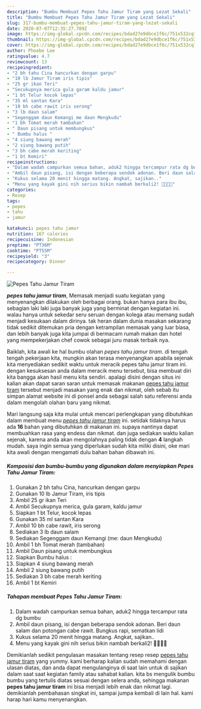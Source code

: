 ```yaml
---
description: "Bumbu Membuat Pepes Tahu Jamur Tiram yang Lezat Sekali"
title: "Bumbu Membuat Pepes Tahu Jamur Tiram yang Lezat Sekali"
slug: 317-bumbu-membuat-pepes-tahu-jamur-tiram-yang-lezat-sekali
date: 2020-07-07T12:35:27.789Z
image: https://img-global.cpcdn.com/recipes/bdad27e9dbce1f6c/751x532cq70/pepes-tahu-jamur-tiram-foto-resep-utama.jpg
thumbnail: https://img-global.cpcdn.com/recipes/bdad27e9dbce1f6c/751x532cq70/pepes-tahu-jamur-tiram-foto-resep-utama.jpg
cover: https://img-global.cpcdn.com/recipes/bdad27e9dbce1f6c/751x532cq70/pepes-tahu-jamur-tiram-foto-resep-utama.jpg
author: Phoebe Lee
ratingvalue: 4.7
reviewcount: 13
recipeingredient:
- "2 bh tahu Cina hancurkan dengan garpu"
- "10 lb Jamur Tiram iris tipis"
- "25 gr ikan Teri"
- "Secukupnya merica gula garam kaldu jamur"
- "1 bt Telur kocok lepas"
- "35 ml santan Kara"
- "10 bh cabe rawit iris serong"
- "3 lb daun salam"
- "Segenggam daun Kemangi me daun Mengkudu"
- "1 bh Tomat merah tambahan"
- " Daun pisang untuk membungkus"
- " Bumbu halus "
- "4 siung bawang merah"
- "2 siung bawang putih"
- "3 bh cabe merah keriting"
- "1 bt Kemiri"
recipeinstructions:
- "Dalam wadah campurkan semua bahan, aduk2 hingga tercampur rata dg bumbu"
- "Ambil daun pisang, isi dengan beberapa sendok adonan. Beri daun salam dan potongan cabe rawit. Bungkus rapi, sematkan lidi"
- "Kukus selama 20 menit hingga matang. Angkat, sajikan.."
- "Menu yang kayak gini nih serius bikin nambah berkali2! 🍚🍚🙈🙈"
categories:
- Resep
tags:
- pepes
- tahu
- jamur

katakunci: pepes tahu jamur 
nutrition: 167 calories
recipecuisine: Indonesian
preptime: "PT36M"
cooktime: "PT55M"
recipeyield: "3"
recipecategory: Dinner

---
```



![Pepes Tahu Jamur Tiram](https://img-global.cpcdn.com/recipes/bdad27e9dbce1f6c/751x532cq70/pepes-tahu-jamur-tiram-foto-resep-utama.jpg)

<b><i>pepes tahu jamur tiram</i></b>, Memasak menjadi suatu kegiatan yang menyenangkan dilakukan oleh berbagai orang. bukan hanya para ibu ibu, sebagian laki laki juga banyak juga yang berminat dengan kegiatan ini. walau hanya untuk sekedar seru seruan dengan kolega atau memang sudah menjadi kesukaan dalam dirinya. tak heran dalam dunia masakan sekarang tidak sedikit ditemukan pria dengan ketrampilan memasak yang luar biasa, dan lebih banyak juga kita jumpai di bermacam rumah makan dan hotel yang mempekerjakan chef cowok sebagai juru masak terbaik nya.



Baiklah, kita awali ke hal bumbu olahan <i>pepes tahu jamur tiram</i>. di tengah tengah pekerjaan kita, mungkin akan terasa menyenangkan apabila sejenak kita menyediakan sedikit waktu untuk meracik pepes tahu jamur tiram ini. dengan kesuksesan anda dalam meracik menu tersebut, bisa membuat diri kita bangga akan hasil menu kita sendiri. apalagi disini dengan situs ini kalian akan dapat saran saran untuk memasak makanan <u>pepes tahu jamur tiram</u> tersebut menjadi masakan yang enak dan nikmat, oleh sebab itu simpan alamat website ini di ponsel anda sebagai salah satu referensi anda dalam mengolah olahan baru yang nikmat.


Mari langsung saja kita mulai untuk mencari perlengkapan yang dibutuhkan dalam membuat menu <u><i>pepes tahu jamur tiram</i></u> ini. setidak tidaknya harus ada <b>16</b> bahan yang dibutuhkan di makanan ini. supaya nantinya dapat membuahkan rasa yang endess dan nikmat. dan juga sediakan waktu kalian sejenak, karena anda akan mengolahnya paling tidak dengan <b>4</b> langkah mudah. saya ingin semua yang diperlukan sudah kita miliki disini, oke mari kita awali dengan mengamati dulu bahan bahan dibawah ini.

<!--inarticleads1-->

##### Komposisi dan bumbu-bumbu yang digunakan dalam menyiapkan Pepes Tahu Jamur Tiram:

1. Gunakan 2 bh tahu Cina, hancurkan dengan garpu
1. Gunakan 10 lb Jamur Tiram, iris tipis
1. Ambil 25 gr ikan Teri
1. Ambil Secukupnya merica, gula garam, kaldu jamur
1. Siapkan 1 bt Telur, kocok lepas
1. Gunakan 35 ml santan Kara
1. Ambil 10 bh cabe rawit, iris serong
1. Sediakan 3 lb daun salam
1. Sediakan Segenggam daun Kemangi (me: daun Mengkudu)
1. Ambil 1 bh Tomat merah (tambahan)
1. Ambil  Daun pisang untuk membungkus
1. Siapkan  Bumbu halus :
1. Siapkan 4 siung bawang merah
1. Ambil 2 siung bawang putih
1. Sediakan 3 bh cabe merah keriting
1. Ambil 1 bt Kemiri




<!--inarticleads2-->

##### Tahapan membuat Pepes Tahu Jamur Tiram:

1. Dalam wadah campurkan semua bahan, aduk2 hingga tercampur rata dg bumbu
1. Ambil daun pisang, isi dengan beberapa sendok adonan. Beri daun salam dan potongan cabe rawit. Bungkus rapi, sematkan lidi
1. Kukus selama 20 menit hingga matang. Angkat, sajikan..
1. Menu yang kayak gini nih serius bikin nambah berkali2! 🍚🍚🙈🙈




Demikianlah sedikit pengulasan masakan tentang resep resep <u>pepes tahu jamur tiram</u> yang yummy. kami berharap kalian sudah memahami dengan ulasan diatas, dan anda dapat mengulanginya di saat lain untuk di sajikan dalam saat saat kegiatan family atau sahabat kalian. kita bs mengulik bumbu bumbu yang tertulis diatas sesuai dengan selera anda, sehingga makanan <b>pepes tahu jamur tiram</b> ini bisa menjadi lebih enak dan nikmat lagi. demikianlah pembahasan singkat ini, sampai jumpa kembali di lain hal. kami harap hari kamu menyenangkan.
